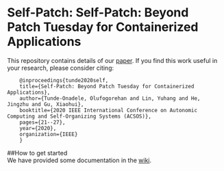 # Self-Patch: Self-Patch: Beyond Patch Tuesday for Containerized Applications  
This repository contains details of our [paper](https://ieeexplore.ieee.org/abstract/document/9196230). If you find this work useful in your research, please consider citing:

```
	@inproceedings{tunde2020self,
	title={Self-Patch: Beyond Patch Tuesday for Containerized Applications},
	author={Tunde-Onadele, Olufogorehan and Lin, Yuhang and He, Jingzhu and Gu, Xiaohui},
	booktitle={2020 IEEE International Conference on Autonomic Computing and Self-Organizing Systems (ACSOS)},
	pages={21--27},
	year={2020},
	organization={IEEE}
	}
```


##How to get started  
We have provided some documentation in the [wiki](https://github.com/NCSU-DANCE-Research-Group/Self-Patch/wiki).  